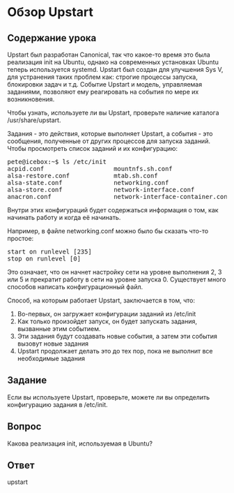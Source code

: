 # Обзор Upstart

## Содержание урока

Upstart был разработан Canonical, так что какое-то время это была реализация init на Ubuntu, однако на современных установках Ubuntu теперь используется systemd. Upstart был создан для улучшения Sys V, для устранения таких проблем как: строгие процессы запуска, блокировки задач и т.д. Событие Upstart и модель, управляемая заданиями, позволяют ему реагировать на события по мере их возникновения.

Чтобы узнать, используете ли вы Upstart, проверьте наличие каталога /usr/share/upstart.

Задания - это действия, которые выполняет Upstart, а события - это сообщения, полученные от других процессов для запуска заданий. Чтобы просмотреть список заданий и их конфигурацию:

<pre>
pete@icebox:~$ ls /etc/init
acpid.conf                   mountnfs.sh.conf
alsa-restore.conf            mtab.sh.conf
alsa-state.conf              networking.conf
alsa-store.conf              network-interface.conf
anacron.conf                 network-interface-container.conf
</pre>

Внутри этих конфигураций будет содержаться информация о том, как начинать работу и когда её начинать.

Например, в файле networking.conf можно было бы сказать что-то простое:
<pre>
start on runlevel [235]
stop on runlevel [0]
</pre>

Это означает, что он начнет настройку сети на уровне выполнения 2, 3 или 5 и прекратит работу в сети на уровне запуска 0. Существует много способов написать конфигурационный файл.

Способ, на которым работает Upstart, заключается в том, что:

<ol>
<li>Во-первых, он загружает конфигурации заданий из /etc/init</li>
<li>Как только произойдет запуск, он будет запускать задания, вызванные этим событием.</li>
<li>Эти задания будут создавать новые события, а затем эти события вызовут новые задания</li>
<li>Upstart продолжает делать это до тех пор, пока не выполнит все необходимые задания</li>
</ol>

## Задание

Если вы используете Upstart, проверьте, можете ли вы определить конфигурацию задания в /etc/init.

## Вопрос

Какова реализация init, используемая в Ubuntu?

## Ответ

upstart
